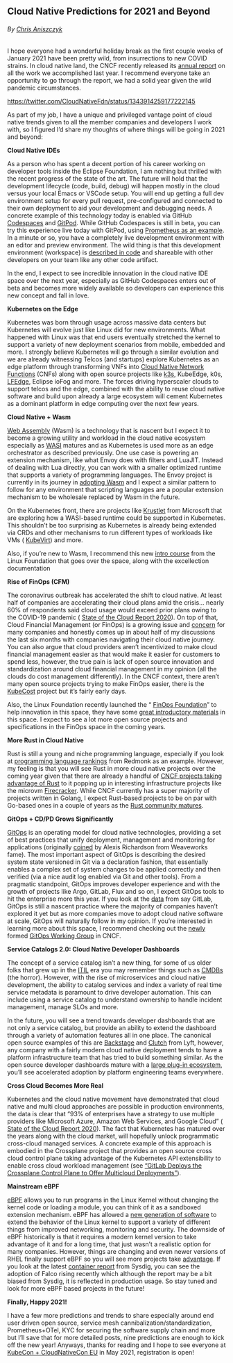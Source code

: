 ## Cloud Native Predictions for 2021 and Beyond

###### By [Chris Aniszczyk](https://www.aniszczyk.org/author/admin/ "Posts by Chris Aniszczyk")

I hope everyone had a wonderful holiday break as the first couple weeks of January 2021 have been pretty wild, from insurrections to new COVID strains. In cloud native land, the CNCF recently released its [annual report](https://www.cncf.io/cncf-annual-report-2020/) on all the work we accomplished last year. I recommend everyone take an opportunity to go through the report, we had a solid year given the wild pandemic circumstances.

https://twitter.com/CloudNativeFdn/status/1343914259177222145

As part of my job, I have a unique and privileged vantage point of cloud native trends given to all the member companies and developers I work with, so I figured I’d share my thoughts of where things will be going in 2021 and beyond:

**Cloud Native IDEs**

As a person who has spent a decent portion of his career working on developer tools inside the Eclipse Foundation, I am nothing but thrilled with the recent progress of the state of the art. The future will hold that the development lifecycle (code, build, debug) will happen mostly in the cloud versus your local Emacs or VSCode setup. You will end up getting a full dev environment setup for every pull request, pre-configured and connected to their own deployment to aid your development and debugging needs. A concrete example of this technology today is enabled via GitHub [Codespaces](https://github.com/features/codespaces) and [GitPod](https://gitpod.io/). While GitHub Codespaces is still in beta, you can try this experience live today with GitPod, using [Prometheus as an example](https://gitpod.io/#https://github.com/prometheus/prometheus). In a minute or so, you have a completely live development environment with an editor and preview environment. The wild thing is that this development environment (workspace) is [described in code](https://github.com/prometheus/prometheus/blob/master/.gitpod.yml) and shareable with other developers on your team like any other code artifact.

In the end, I expect to see incredible innovation in the cloud native IDE space over the next year, especially as GitHub Codespaces enters out of beta and becomes more widely available so developers can experience this new concept and fall in love.

**Kubernetes on the Edge**

Kubernetes was born through usage across massive data centers but Kubernetes will evolve just like Linux did for new environments. What happened with Linux was that end users eventually stretched the kernel to support a variety of new deployment scenarios from mobile, embedded and more. I strongly believe Kubernetes will go through a similar evolution and we are already witnessing Telcos (and startups) explore Kubernetes as an edge platform through transforming VNFs into [Cloud Native Network Functions](https://github.com/cncf/cnf-wg) (CNFs) along with open source projects like [k3s](https://k3s.io/), KubeEdge, k0s, [LFEdge](https://www.lfedge.org), Eclipse ioFog and more. The forces driving hyperscaler clouds to support telcos and the edge, combined with the ability to reuse cloud native software and build upon already a large ecosystem will cement Kubernetes as a dominant platform in edge computing over the next few years.

**Cloud Native + Wasm**

[Web Assembly](https://webassembly.org/) (Wasm) is a technology that is nascent but I expect it to become a growing utility and workload in the cloud native ecosystem especially as [WASI](https://wasi.dev/) matures and as Kubernetes is used more as an edge orchestrator as described previously. One use case is powering an extension mechanism, like what Envoy does with filters and LuaJIT. Instead of dealing with Lua directly, you can work with a smaller optimized runtime that supports a variety of programming languages. The Envoy project is currently in its journey in [adopting Wasm](https://www.solo.io/blog/the-state-of-webassembly-in-envoy-proxy/) and I expect a similar pattern to follow for any environment that scripting languages are a popular extension mechanism to be wholesale replaced by Wasm in the future.

On the Kubernetes front, there are projects like [Krustlet](https://deislabs.io/posts/introducing-krustlet/) from Microsoft that are exploring how a WASI-based runtime could be supported in Kubernetes. This shouldn’t be too surprising as Kubernetes is already being extended via CRDs and other mechanisms to run different types of workloads like VMs ( [KubeVirt](https://kubevirt.io/)) and more.

Also, if you’re new to Wasm, I recommend this new [intro course](https://www.edx.org/course/introduction-to-webassembly-runtime) from the Linux Foundation that goes over the space, along with the excellection documentation

**Rise of FinOps (CFM)**

The coronavirus outbreak has accelerated the shift to cloud native. At least half of companies are accelerating their cloud plans amid the crisis… nearly 60% of respondents said cloud usage would exceed prior plans owing to the COVID-19 pandemic ( [State of the Cloud Report 2020](https://info.flexera.com/SLO-CM-REPORT-State-of-the-Cloud-2020)). On top of that, Cloud Financial Management (or FinOps) is a growing issue and [concern](https://www.wsj.com/articles/cloud-bills-will-get-loftier-1518363001) for many companies and honestly comes up in about half of my discussions the last six months with companies navigating their cloud native journey. You can also argue that cloud providers aren’t incentivized to make cloud financial management easier as that would make it easier for customers to spend less, however, the true pain is lack of open source innovation and standardization around cloud financial management in my opinion (all the clouds do cost management differently). In the CNCF context, there aren’t many open source projects trying to make FinOps easier, there is the [KubeCost](https://github.com/kubecost/cost-model) project but it’s fairly early days.

Also, the Linux Foundation recently launched the “ [FinOps Foundation](https://www.finops.org/blog/linux-foundation)” to help innovation in this space, they have some [great introductory materials](https://www.edx.org/course/introduction-to-finops) in this space. I expect to see a lot more open source projects and specifications in the FinOps space in the coming years.

**More Rust in Cloud Native**

Rust is still a young and niche programming language, especially if you look at [programming language rankings](https://redmonk.com/sogrady/2020/07/27/language-rankings-6-20/) from Redmonk as an example. However, my feeling is that you will see Rust in more cloud native projects over the coming year given that there are already a handful of [CNCF projects taking advantage of Rust](https://www.cncf.io/blog/2020/06/22/rust-at-cncf/) to it popping up in interesting infrastructure projects like the microvm [Firecracker](https://firecracker-microvm.github.io/). While CNCF currently has a super majority of projects written in Golang, I expect Rust-based projects to be on par with Go-based ones in a couple of years as the [Rust community matures](https://blog.rust-lang.org/2020/08/18/laying-the-foundation-for-rusts-future.html).

**GitOps + CD/PD Grows Significantly**

[GitOps](https://www.weave.works/blog/what-is-gitops-really) is an operating model for cloud native technologies, providing a set of best practices that unify deployment, management and monitoring for applications (originally [coined](https://www.weave.works/blog/gitops-operations-by-pull-request) by Alexis Richardson from Weaveworks fame). The most important aspect of GitOps is describing the desired system state versioned in Git via a declaration fashion, that essentially enables a complex set of system changes to be applied correctly and then verified (via a nice audit log enabled via Git and other tools). From a pragmatic standpoint, GitOps improves developer experience and with the growth of projects like Argo, GitLab, Flux and so on, I expect GitOps tools to hit the enterprise more this year. If you look at the [data](https://about.gitlab.com/blog/2020/07/14/gitops-next-big-thing-automation/) from say GitLab, GitOps is still a nascent practice where the majority of companies haven’t explored it yet but as more companies move to adopt cloud native software at scale, GitOps will naturally follow in my opinion. If you’re interested in learning more about this space, I recommend checking out the [newly](https://codefresh.io/devops/announcing-gitops-working-group/) formed [GitOps Working Group](https://github.com/gitops-working-group/gitops-working-group) in CNCF.

**Service Catalogs 2.0: Cloud Native Developer Dashboards**

The concept of a service catalog isn’t a new thing, for some of us older folks that grew up in the [ITIL](https://en.wikipedia.org/wiki/ITIL) era you may remember things such as [CMDBs](https://en.wikipedia.org/wiki/Configuration_management_database) (the horror). However, with the rise of microservices and cloud native development, the ability to catalog services and index a variety of real time service metadata is paramount to drive developer automation. This can include using a service catalog to understand ownership to handle incident management, manage SLOs and more.

In the future, you will see a trend towards developer dashboards that are not only a service catalog, but provide an ability to extend the dashboard through a variety of automation features all in one place. The canonical open source examples of this are [Backstage](https://engineering.atspotify.com/2020/03/17/what-the-heck-is-backstage-anyway/) and [Clutch](https://eng.lyft.com/announcing-clutch-the-open-source-platform-for-infrastructure-tooling-143d00de9713) from Lyft, however, any company with a fairly modern cloud native deployment tends to have a platform infrastructure team that has tried to build something similar. As the open source developer dashboards mature with a [large plug-in ecosystem](https://backstage.io/plugins), you’ll see accelerated adoption by platform engineering teams everywhere.

**Cross Cloud Becomes More Real**

Kubernetes and the cloud native movement have demonstrated that cloud native and multi cloud approaches are possible in production environments, the data is clear that “93% of enterprises have a strategy to use multiple providers like Microsoft Azure, Amazon Web Services, and Google Cloud” ( [State of the Cloud Report 2020](https://info.flexera.com/SLO-CM-REPORT-State-of-the-Cloud-2020)). The fact that Kubernetes has matured over the years along with the cloud market, will hopefully unlock programmatic cross-cloud managed services. A concrete example of this approach is embodied in the Crossplane project that provides an open source cross cloud control plane taking advantage of the Kubernetes API extensibility to enable cross cloud workload management (see [“GitLab Deploys the Crossplane Control Plane to Offer Multicloud Deployments”](https://thenewstack.io/gitlab-deploys-the-crossplane-control-plane-to-offer-multicloud-deployments/)).

**Mainstream eBPF**

[eBPF](https://en.wikipedia.org/wiki/Berkeley_Packet_Filter) allows you to run programs in the Linux Kernel without changing the kernel code or loading a module, you can think of it as a sandboxed extension mechanism. eBPF has allowed a [new generation of software](https://ebpf.io/projects) to extend the behavior of the Linux kernel to support a variety of different things from improved networking, monitoring and security. The downside of eBPF historically is that it requires a modern kernel version to take advantage of it and for a long time, that just wasn’t a realistic option for many companies. However, things are changing and even newer versions of RHEL finally support eBPF so you will see more projects take [advantage](https://sysdig.com/blog/sysdig-and-falco-now-powered-by-ebpf/). If you look at the latest [container report](https://sysdig.com/blog/sysdig-2021-container-security-usage-report/) from Sysdig, you can see the adoption of Falco rising recently which although the report may be a bit biased from Sysdig, it is reflected in production usage. So stay tuned and look for more eBPF based projects in the future!

**Finally, Happy 2021!**

I have a few more predictions and trends to share especially around end user driven open source, service mesh cannibalization/standardization, Prometheus+OTel, KYC for securing the software supply chain and more but I’ll save that for more detailed posts, nine predictions are enough to kick off the new year! Anyways, thanks for reading and I hope to see everyone at [KubeCon + CloudNativeCon EU](https://events.linuxfoundation.org/kubecon-cloudnativecon-europe/) in May 2021, registration is open!
